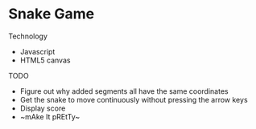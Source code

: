 # Snake Game

Technology
  - Javascript
  - HTML5 canvas
  
TODO
  - Figure out why added segments all have the same coordinates
  - Get the snake to move continuously without pressing the arrow keys
  - Display score
  - ~mAke It pREtTy~

